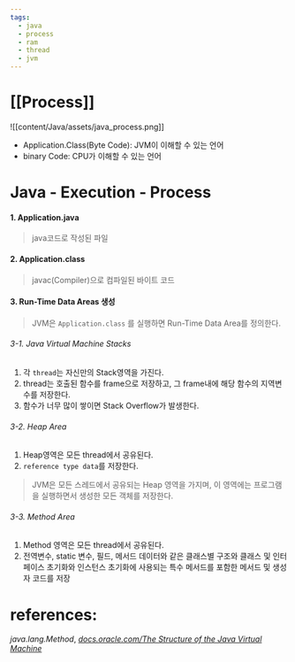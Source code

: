 ```yaml
---
tags:
  - java
  - process
  - ram
  - thread
  - jvm
---
```

# [[Process]]

![[content/Java/assets/java_process.png]]

 - Application.Class(Byte Code): JVM이 이해할 수 있는 언어
 - binary Code: CPU가 이해할 수 있는 언어
# Java - Execution - Process
#### 1. Application.java
> java코드로 작성된 파일
#### 2. Application.class
> javac(Compiler)으로 컴파일된 바이트 코드
#### 3. Run-Time Data Areas 생성
> JVM은 `Application.class` 를 실행하면 Run-Time Data Area를 정의한다.
###### 3-1. Java Virtual Machine Stacks
1. 각 `thread`는 자신만의 Stack영역을 가진다.
2. thread는 호출된 함수를 frame으로 저장하고, 그 frame내에 해당 함수의 지역변수를 저장한다.
3. 함수가 너무 많이 쌓이면 Stack Overflow가 발생한다.
###### 3-2. Heap Area
1. Heap영역은 모든 thread에서 공유된다.
2. `reference type data`를 저장한다.
> JVM은 모든 스레드에서 공유되는 Heap 영역을 가지며, 이 영역에는 프로그램을 실행하면서 생성한 모든 객체를 저장한다. 
###### 3-3.  Method Area
1. Method 영역은 모든 thread에서 공유된다.
2. 전역변수, static 변수, 필드, 메서드 데이터와 같은 클래스별 구조와 클래스 및 인터페이스 초기화와 인스턴스 초기화에 사용되는 특수 메서드를 포함한 메서드 및 생성자 코드를 저장



# references: 
_java.lang.Method_, 
[_docs.oracle.com/The Structure of the Java Virtual Machine_](https://docs.oracle.com/javase/specs/jvms/se17/html/jvms-2.html)
